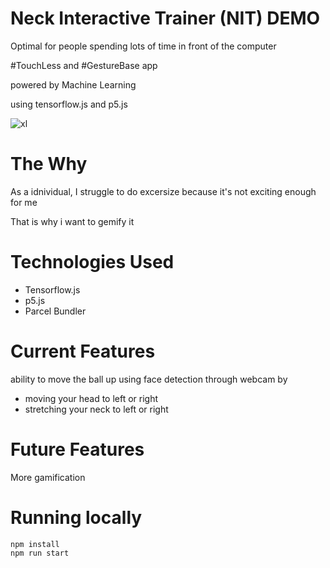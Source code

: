 # Neck Interactive Trainer (NIT) DEMO

Optimal for people spending lots of time in front of the computer

#TouchLess and #GestureBase app

powered by Machine Learning

using tensorflow.js and p5.js

![xl](https://user-images.githubusercontent.com/10913420/124362404-74222a80-dc2c-11eb-99fc-07f2b992f39a.gif)


# The Why

As a idnividual, I struggle to do excersize
because it's not exciting enough for me

That is why i want to gemify it

# Technologies Used
- Tensorflow.js
- p5.js
- Parcel Bundler

# Current Features
ability to move the ball up using face detection through webcam by
- moving your head to left or right 
- stretching your neck to left or right


# Future Features
More gamification

# Running locally

```shel
npm install
npm run start
```

